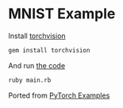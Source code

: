# MNIST Example

Install [torchvision](https://github.com/ankane/torchvision)

```sh
gem install torchvision
```

And run [the code](main.rb)

```sh
ruby main.rb
```

Ported from [PyTorch Examples](https://github.com/pytorch/examples/blob/master/mnist/main.py)
